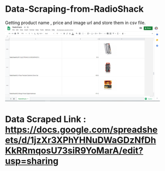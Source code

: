 # Data-Scraping-from-RadioShack
Getting product name , price and image url and store them in csv file.
![Image of Yaktocat](https://github.com/Lets7512/Data-Scraping-from-RadioShack/blob/master/Scarping%20RadioShack.PNG)
# Data Scraped Link : https://docs.google.com/spreadsheets/d/1jzXr3XPhYHNuDWaGDzNfDhKkRRmqosU73siR9YoMarA/edit?usp=sharing
